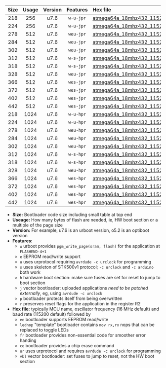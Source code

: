 |Size|Usage|Version|Features|Hex file|
|:-:|:-:|:-:|:-:|:--|
|218|256|u7.6|`w-u-jpr`|[atmega64a_18mhz432_115200bps_ur_vbl.hex](https://raw.githubusercontent.com/stefanrueger/urboot/main/atmega64a_18mhz432_115200bps_ur_vbl.hex)|
|224|256|u7.6|`w-u-jpr`|[atmega64a_18mhz432_115200bps_lednop_ur_vbl.hex](https://raw.githubusercontent.com/stefanrueger/urboot/main/atmega64a_18mhz432_115200bps_lednop_ur_vbl.hex)|
|278|512|u7.6|`weu-jpr`|[atmega64a_18mhz432_115200bps_ee_ur_vbl.hex](https://raw.githubusercontent.com/stefanrueger/urboot/main/atmega64a_18mhz432_115200bps_ee_ur_vbl.hex)|
|284|512|u7.6|`weu-jpr`|[atmega64a_18mhz432_115200bps_ee_lednop_ur_vbl.hex](https://raw.githubusercontent.com/stefanrueger/urboot/main/atmega64a_18mhz432_115200bps_ee_lednop_ur_vbl.hex)|
|302|512|u7.6|`weu-jpr`|[atmega64a_18mhz432_115200bps_ee_lednop_fr_ur_vbl.hex](https://raw.githubusercontent.com/stefanrueger/urboot/main/atmega64a_18mhz432_115200bps_ee_lednop_fr_ur_vbl.hex)|
|312|512|u7.6|`w-s-jpr`|[atmega64a_18mhz432_115200bps_vbl.hex](https://raw.githubusercontent.com/stefanrueger/urboot/main/atmega64a_18mhz432_115200bps_vbl.hex)|
|318|512|u7.6|`w-s-jpr`|[atmega64a_18mhz432_115200bps_lednop_vbl.hex](https://raw.githubusercontent.com/stefanrueger/urboot/main/atmega64a_18mhz432_115200bps_lednop_vbl.hex)|
|328|512|u7.6|`weu-jpr`|[atmega64a_18mhz432_115200bps_ee_lednop_fr_ce_ur_vbl.hex](https://raw.githubusercontent.com/stefanrueger/urboot/main/atmega64a_18mhz432_115200bps_ee_lednop_fr_ce_ur_vbl.hex)|
|366|512|u7.6|`wes-jpr`|[atmega64a_18mhz432_115200bps_ee_vbl.hex](https://raw.githubusercontent.com/stefanrueger/urboot/main/atmega64a_18mhz432_115200bps_ee_vbl.hex)|
|372|512|u7.6|`wes-jpr`|[atmega64a_18mhz432_115200bps_ee_lednop_vbl.hex](https://raw.githubusercontent.com/stefanrueger/urboot/main/atmega64a_18mhz432_115200bps_ee_lednop_vbl.hex)|
|402|512|u7.6|`wes-jpr`|[atmega64a_18mhz432_115200bps_ee_lednop_fr_vbl.hex](https://raw.githubusercontent.com/stefanrueger/urboot/main/atmega64a_18mhz432_115200bps_ee_lednop_fr_vbl.hex)|
|442|512|u7.6|`wes-jpr`|[atmega64a_18mhz432_115200bps_ee_lednop_fr_ce_vbl.hex](https://raw.githubusercontent.com/stefanrueger/urboot/main/atmega64a_18mhz432_115200bps_ee_lednop_fr_ce_vbl.hex)|
|218|1024|u7.6|`w-u-hpr`|[atmega64a_18mhz432_115200bps_ur.hex](https://raw.githubusercontent.com/stefanrueger/urboot/main/atmega64a_18mhz432_115200bps_ur.hex)|
|224|1024|u7.6|`w-u-hpr`|[atmega64a_18mhz432_115200bps_lednop_ur.hex](https://raw.githubusercontent.com/stefanrueger/urboot/main/atmega64a_18mhz432_115200bps_lednop_ur.hex)|
|278|1024|u7.6|`weu-hpr`|[atmega64a_18mhz432_115200bps_ee_ur.hex](https://raw.githubusercontent.com/stefanrueger/urboot/main/atmega64a_18mhz432_115200bps_ee_ur.hex)|
|284|1024|u7.6|`weu-hpr`|[atmega64a_18mhz432_115200bps_ee_lednop_ur.hex](https://raw.githubusercontent.com/stefanrueger/urboot/main/atmega64a_18mhz432_115200bps_ee_lednop_ur.hex)|
|302|1024|u7.6|`weu-hpr`|[atmega64a_18mhz432_115200bps_ee_lednop_fr_ur.hex](https://raw.githubusercontent.com/stefanrueger/urboot/main/atmega64a_18mhz432_115200bps_ee_lednop_fr_ur.hex)|
|312|1024|u7.6|`w-s-hpr`|[atmega64a_18mhz432_115200bps.hex](https://raw.githubusercontent.com/stefanrueger/urboot/main/atmega64a_18mhz432_115200bps.hex)|
|318|1024|u7.6|`w-s-hpr`|[atmega64a_18mhz432_115200bps_lednop.hex](https://raw.githubusercontent.com/stefanrueger/urboot/main/atmega64a_18mhz432_115200bps_lednop.hex)|
|328|1024|u7.6|`weu-hpr`|[atmega64a_18mhz432_115200bps_ee_lednop_fr_ce_ur.hex](https://raw.githubusercontent.com/stefanrueger/urboot/main/atmega64a_18mhz432_115200bps_ee_lednop_fr_ce_ur.hex)|
|366|1024|u7.6|`wes-hpr`|[atmega64a_18mhz432_115200bps_ee.hex](https://raw.githubusercontent.com/stefanrueger/urboot/main/atmega64a_18mhz432_115200bps_ee.hex)|
|372|1024|u7.6|`wes-hpr`|[atmega64a_18mhz432_115200bps_ee_lednop.hex](https://raw.githubusercontent.com/stefanrueger/urboot/main/atmega64a_18mhz432_115200bps_ee_lednop.hex)|
|402|1024|u7.6|`wes-hpr`|[atmega64a_18mhz432_115200bps_ee_lednop_fr.hex](https://raw.githubusercontent.com/stefanrueger/urboot/main/atmega64a_18mhz432_115200bps_ee_lednop_fr.hex)|
|442|1024|u7.6|`wes-hpr`|[atmega64a_18mhz432_115200bps_ee_lednop_fr_ce.hex](https://raw.githubusercontent.com/stefanrueger/urboot/main/atmega64a_18mhz432_115200bps_ee_lednop_fr_ce.hex)|

- **Size:** Bootloader code size including small table at top end
- **Useage:** How many bytes of flash are needed, ie, HW boot section or a multiple of the page size
- **Version:** For example, u7.6 is an urboot version, o5.2 is an optiboot version
- **Features:**
  + `w` urboot provides `pgm_write_page(sram, flash)` for the application at `FLASHEND-4+1`
  + `e` EEPROM read/write support
  + `u` uses urprotocol requiring `avrdude -c urclock` for programming
  + `s` uses skeleton of STK500v1 protocol; `-c urclock` and `-c arduino` both work
  + `h` hardware boot section: make sure fuses are set for reset to jump to boot section
  + `j` vector bootloader: uploaded applications *need to be patched externally*, eg, using `avrdude -c urclock`
  + `p` bootloader protects itself from being overwritten
  + `r` preserves reset flags for the application in the register R2
- **Hex file:** typically MCU name, oscillator frequency (16 MHz default) and baud rate (115200 default) followed by
  + `ee` bootloader supports EEPROM read/write
  + `lednop` "template" bootloader contains `mov rx,rx` nops that can be replaced to toggle LEDs
  + `fr` bootloader provides non-essential code for smoother error handing
  + `ce` bootloader provides a chip erase command
  + `ur` uses urprotocol and requires `avrdude -c urclock` for programming
  + `vbl` vector bootloader: set fuses to jump to reset, not the HW boot section
